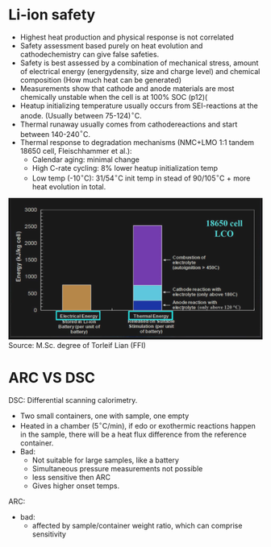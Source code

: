 # Li-ion safety
- Highest heat production and physical response is not correlated
- Safety assessment based purely on heat evolution and cathodechemistry can give false safeties.
- Safety is best assessed by a combination of mechanical stress, amount of electrical energy (energydensity, size and charge level) and chemical composition (How much heat can be generated)
- Measurements show that cathode and anode materials are most chemically unstable when the cell is at 100% SOC (p12)(
- Heatup initializing temperature usually occurs from SEI-reactions at the anode. (Usually between 75-124)$^\circ$C.
- Thermal runaway usually comes from cathodereactions and start between 140-240$^\circ$C.
- Thermal response to degradation mechanisms (NMC+LMO 1:1 tandem 18650 cell, Fleischhammer et al.):
	- Calendar aging: minimal change
	- High C-rate cycling: 8% lower heatup initialization temp
	- Low temp (-10$^\circ$C): 31/54$^\circ$C init temp in stead of 90/105$^\circ$C + more heat evolution in total.

![](./static/20210125113149.png)
Source: M.Sc. degree of Torleif Lian (FFI)



# ARC VS DSC
DSC: Differential scanning calorimetry.
- Two small containers, one with sample, one empty
- Heated in a chamber (5$^\circ$C/min), if edo or exothermic reactions happen in the sample, there will be a heat flux difference from the reference container.
- Bad:
	- Not suitable for large samples, like a battery
	- Simultaneous pressure measurements not possible
	- less sensitive then ARC
	- Gives higher onset temps.

ARC:
- bad:
	- affected by sample/container weight ratio, which can comprise sensitivity